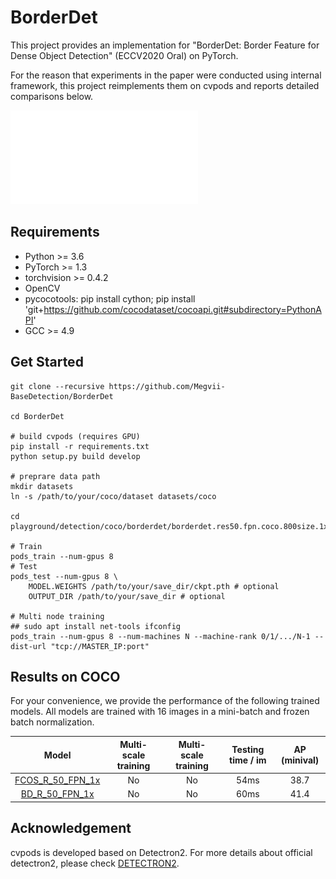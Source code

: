 # BorderDet

This project provides an implementation for "BorderDet: Border Feature for Dense Object Detection" (ECCV2020 Oral) on PyTorch.

For the reason that experiments in the paper were conducted using internal framework, this project reimplements them on cvpods and reports detailed comparisons below.

![introduce image](./playground/detection/coco/borderdet/intro/borderdet.pdf)

## Requirements
* Python >= 3.6
* PyTorch >= 1.3
* torchvision >= 0.4.2
* OpenCV
* pycocotools: pip install cython; pip install 'git+https://github.com/cocodataset/cocoapi.git#subdirectory=PythonAPI'
* GCC >= 4.9

## Get Started
```shell
git clone --recursive https://github.com/Megvii-BaseDetection/BorderDet

cd BorderDet

# build cvpods (requires GPU)
pip install -r requirements.txt
python setup.py build develop

# preprare data path
mkdir datasets
ln -s /path/to/your/coco/dataset datasets/coco

cd playground/detection/coco/borderdet/borderdet.res50.fpn.coco.800size.1x

# Train
pods_train --num-gpus 8
# Test
pods_test --num-gpus 8 \
    MODEL.WEIGHTS /path/to/your/save_dir/ckpt.pth # optional
    OUTPUT_DIR /path/to/your/save_dir # optional

# Multi node training
## sudo apt install net-tools ifconfig
pods_train --num-gpus 8 --num-machines N --machine-rank 0/1/.../N-1 --dist-url "tcp://MASTER_IP:port"

```

## Results on COCO
For your convenience, we provide the performance of the following trained models. All models are trained with 16 images in a mini-batch and frozen batch normalization.

| Model | Multi-scale training | Multi-scale training | Testing time / im | AP (minival) |
|:---:  |:--------------------:|:--------------------:|:-----------------:|:---:|
| [FCOS_R_50_FPN_1x](https://github.com/Megvii-BaseDetection/BorderDet/blob/master/playground/detection/coco/fcos/fcos.res50.fpn.coco.800size.1x) | No | No | 54ms | 38.7 |
| [BD_R_50_FPN_1x](https://github.com/Megvii-BaseDetection/BorderDet/blob/master/playground/detection/coco/borderdet/borderdet.res50.fpn.coco.800size.1x) | No | No | 60ms | 41.4 |


## Acknowledgement
cvpods is developed based on Detectron2. For more details about official detectron2, please check [DETECTRON2](https://github.com/facebookresearch/detectron2/blob/master/README.md).

